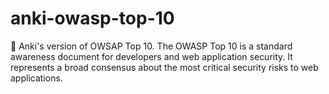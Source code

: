 # anki-owasp-top-10
📘 Anki's version of OWSAP Top 10. The OWASP Top 10 is a standard awareness document for developers and web application security. It represents a broad consensus about the most critical security risks to web applications.
